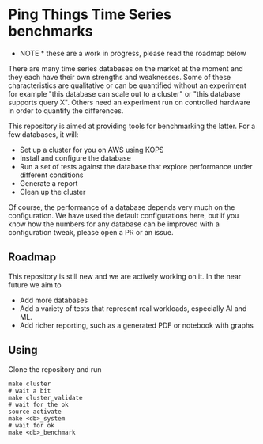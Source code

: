 # Ping Things Time Series benchmarks

* NOTE * these are a work in progress, please read the roadmap below

There are many time series databases on the market at the moment and they each have their own
strengths and weaknesses. Some of these characteristics are qualitative or can be quantified without an experiment
for example "this database can scale out to a cluster" or "this database supports query X". Others need an experiment
run on controlled hardware in order to quantify the differences.

This repository is aimed at providing tools for benchmarking the latter. For a few databases, it will:

* Set up a cluster for you on AWS using KOPS
* Install and configure the database
* Run a set of tests against the database that explore performance under different conditions
* Generate a report
* Clean up the cluster

Of course, the performance of a database depends very much on the configuration. We have used
the default configurations here, but if you know how the numbers for any database can be improved
with a configuration tweak, please open a PR or an issue.

## Roadmap

This repository is still new and we are actively working on it. In the near future we aim to

* Add more databases
* Add a variety of tests that represent real workloads, especially AI and ML.
* Add richer reporting, such as a generated PDF or notebook with graphs

## Using

Clone the repository and run

```
make cluster
# wait a bit
make cluster_validate
# wait for the ok
source activate
make <db>_system
# wait for ok
make <db>_benchmark
```
